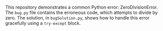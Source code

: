 This repository demonstrates a common Python error: ZeroDivisionError.  The `bug.py` file contains the erroneous code, which attempts to divide by zero.  The solution, in `bugSolution.py`, shows how to handle this error gracefully using a `try-except` block.